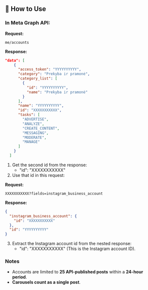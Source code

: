 ## 📜 How to Use
### In Meta Graph API:

**Request:**

`me/accounts`

**Response:**

```json
"data": [
    {
      "access_token": "YYYYYYYYYY",
      "category": "Prekyba ir pramonė",
      "category_list": [
        {
          "id": "YYYYYYYYYY",
          "name": "Prekyba ir pramonė"
        }
      ],
      "name": "YYYYYYYYYY",
      "id": "XXXXXXXXXXX",
      "tasks": [
        "ADVERTISE",
        "ANALYZE",
        "CREATE_CONTENT",
        "MESSAGING",
        "MODERATE",
        "MANAGE"
      ]
    }
  ]
```

1. Get the second id from the response:
    - "id": "XXXXXXXXXXX"
2. Use that id in this request:

**Request:**

`XXXXXXXXXXX?fields=instagram_business_account`

**Response:**
```json
{
  "instagram_business_account": {
    "id": "XXXXXXXXXXX"
  },
  "id": "YYYYYYYYYY"
}
```

3. Extract the Instagram account id from the nested response:
    - "id": "XXXXXXXXXXX" (This is the Instagram account ID).

### Notes
- Accounts are limited to **25 API-published posts** within a **24-hour period**.
- **Carousels count as a single post**.
